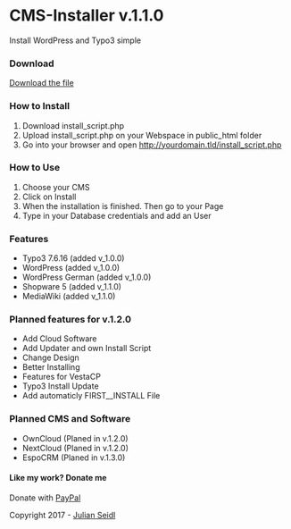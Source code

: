 # CMS-Installer v.1.1.0
Install WordPress and Typo3 simple

### Download
[Download the file](https://github.com/Thejuse/CMS-Installer)

### How to Install
1. Download install_script.php
2. Upload install_script.php on your Webspace in public_html folder
3. Go into your browser and open http://yourdomain.tld/install_script.php

### How to Use
1. Choose your CMS
2. Click on Install
3. When the installation is finished. Then go to your Page
4. Type in your Database credentials and add an User

### Features
* Typo3 7.6.16 (added v_1.0.0)
* WordPress  (added v_1.0.0)
* WordPress German (added v_1.0.0)
* Shopware 5  (added v_1.1.0)
* MediaWiki   (added v_1.1.0)

### Planned features for v.1.2.0
* Add Cloud Software
* Add Updater and own Install Script
* Change Design
* Better Installing
* Features for VestaCP
* Typo3 Install Update
* Add automaticly FIRST__INSTALL File

### Planned CMS and Software
* OwnCloud    (Planed in v.1.2.0)
* NextCloud   (Planed in v.1.2.0)
* EspoCRM     (Planed in v.1.3.0)

#### Like my work? Donate me
Donate with [PayPal](https://www.paypal.me/jseidlAT)

Copyright 2017 - [Julian Seidl](http://jseidl.at)
